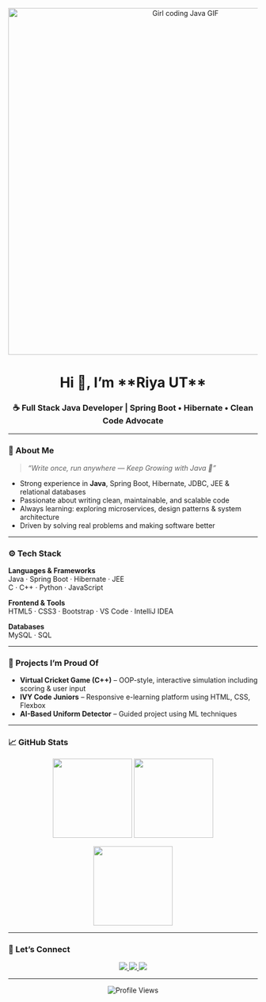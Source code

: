 <!-- Java Coding Girl GIF Banner -->
<p align="center">
  <img src="https://media.tenor.com/2uyENRmiUt0AAAAC/coding-girl.gif" width="700" alt="Girl coding Java GIF"/>
</p>

<h1 align="center">Hi 👋, I’m **Riya UT**</h1>
<h3 align="center">☕ Full Stack Java Developer | Spring Boot • Hibernate • Clean Code Advocate</h3>

---


### 🌱 About Me  
> *“Write once, run anywhere — Keep Growing with Java 🚀”*  

- Strong experience in **Java**, Spring Boot, Hibernate, JDBC, JEE & relational databases  
- Passionate about writing clean, maintainable, and scalable code  
- Always learning: exploring microservices, design patterns & system architecture  
- Driven by solving real problems and making software better  

---

### ⚙️ Tech Stack  

**Languages & Frameworks**  
Java · Spring Boot · Hibernate · JEE  
C · C++ · Python · JavaScript  

**Frontend & Tools**  
HTML5 · CSS3 · Bootstrap · VS Code · IntelliJ IDEA  

**Databases**  
MySQL · SQL  

---

### 🚀 Projects I’m Proud Of  

- **Virtual Cricket Game (C++)** – OOP-style, interactive simulation including scoring & user input  
- **IVY Code Juniors** – Responsive e-learning platform using HTML, CSS, Flexbox  
- **AI-Based Uniform Detector** – Guided project using ML techniques  

---

### 📈 GitHub Stats  

<p align="center">
  <img src="https://github-readme-stats.vercel.app/api?username=riya-ut&show_icons=true&theme=gruvbox" height="160"/>
  <img src="https://github-readme-streak-stats.herokuapp.com/?user=riya-ut&theme=gruvbox" height="160"/>
</p>

<p align="center">
  <img src="https://github-readme-stats.vercel.app/api/top-langs/?username=riya-ut&layout=compact&theme=gruvbox" height="160"/>
</p>

---

### 💬 Let’s Connect  

<p align="center">
  <a href="https://www.linkedin.com/in/riya-ut" target="_blank">
    <img src="https://img.shields.io/badge/LinkedIn-0077B5?style=for-the-badge&logo=linkedin&logoColor=white"/>
  </a>
  <a href="mailto:riyaut02@gmail.com">
    <img src="https://img.shields.io/badge/Email-D14836?style=for-the-badge&logo=gmail&logoColor=white"/>
  </a>
  <a href="https://github.com/riya-ut">
    <img src="https://img.shields.io/badge/GitHub-181717?style=for-the-badge&logo=github&logoColor=white"/>
  </a>
</p>

---

<p align="center">
  <img src="https://komarev.com/ghpvc/?username=riya-ut&label=Profile%20Views&color=blue&style=for-the-badge" alt="Profile Views" />
</p>

